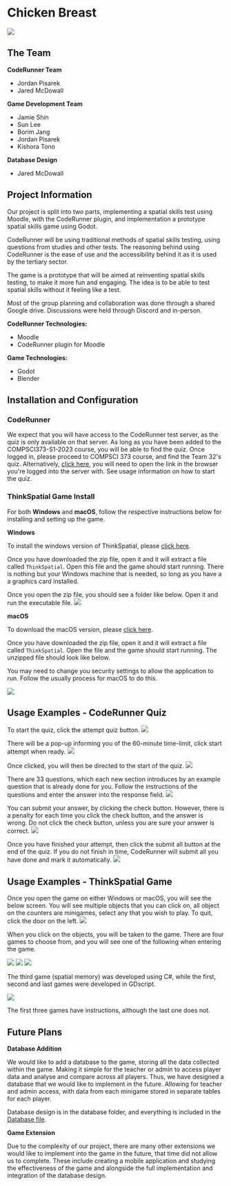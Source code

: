 # Chicken Breast

![](./markdown/team-logo.png)

## The Team

**CodeRunner Team**
- Jordan Pisarek
- Jared McDowall

**Game Development Team**
- Jamie Shin
- Sun Lee
- Borim Jang
- Jordan Pisarek
- Kishora Tono

**Database Design**
- Jared McDowall

## Project Information
Our project is split into two parts, implementing a spatial skills test using Moodle, with the CodeRunner plugin, and implementation a prototype spatial skills game using Godot.

CodeRunner will be using traditional methods of spatial skills testing, using questions from studies and other tests. The reasoning behind using CodeRunner is the ease of use and the accessibility behind it as it is used by the tertiary sector. 

The game is a prototype that will be aimed at reinventing spatial skills testing, to make it more fun and engaging. The idea is to be able to test spatial skills without it feeling like a test. 

Most of the group planning and collaboration was done through a shared Google drive. Discussions were held through Discord and in-person.

**CodeRunner Technologies:**
- Moodle
- CodeRunner plugin for Moodle

**Game Technologies:**
- Godot
- Blender

## Installation and Configuration

### CodeRunner

We expect that you will have access to the CodeRunner test server, as the quiz is only available on that server. As long as you have been added to the COMPSCI373-S1-2023 course, you will be able to find the quiz. Once logged in, please proceed to COMPSCI 373 course, and find the Team 32's quiz. Alternatively, [click here](https://coderunner.connect.test.amazon.auckland.ac.nz/mod/quiz/view.php?id=666), you will need to open the link in the browser you're logged into the server with. See usage information on how to start the quiz.

### ThinkSpatial Game Install

For both **Windows** and **macOS**, follow the respective instructions below for installing and setting up the game.

**Windows**

To install the windows version of ThinkSpatial, please 
[click here](https://github.com/uoa-compsci399-s2-2023/capstone-project-team-32/releases).

Once you have downloaded the zip file, open it and it will extract a file called `ThinkSpatial`. Open this file and the game should start running. There is nothing but your Windows machine that is needed, so long as you have a a graphics card installed.

Once you open the zip file, you should see a folder like below. Open it and run the executable file.
![](./markdown/image2.png)

**macOS**

To download the macOS version, please [click here](https://drive.google.com/drive/folders/1Ju_4mUShzucqVj5Zb53ivJDQgCLmsuzc?usp=share_link).

Once you have downloaded the zip file, open it and it will extract a file called `ThinkSpatial`. Open the file and the game should start running. The unzipped file should look like below.

You may need to change you security settings to allow the application to run. Follow the usually process for macOS to do this.

![](./markdown/macDownload.png)

## Usage Examples - CodeRunner Quiz
To start the quiz, click the attempt quiz button.
![](./markdown/coderunner-1.png)

There will be a pop-up informing you of the 60-minute time-limit, click start attempt when ready.
![](./markdown/coderunner2.png)

Once clicked, you will then be directed to the start of the quiz.
![](./markdown/coderunner3.png)

There are 33 questions, which each new section introduces by an example question that is already done for you. Follow the instructions of the questions and enter the answer into the response field.
![](./markdown/coderunner4.png)

You can submit your answer, by clicking the check button. However, there is a penalty for each time you click the check button, and the answer is wrong. Do not click the check button, unless you are sure your answer is correct.
![](./markdown/coderunner5.png)

Once you have finished your attempt, then click the submit all button at the end of the quiz. If you do not finish in time, CodeRunner will submit all you have done and mark it automatically.
![](./markdown/coderunner6.png)

## Usage Examples - ThinkSpatial Game

Once you open the game on either Windows or macOS, you will see the below screen. You will see multiple objects that you can click on, all object on the counters are minigames, select any that you wish to play. To quit, click the door on the left.
![](./markdown/ThinkSpatial-menu.png)

When you click on the objects, you will be taken to the game. There are four games to choose from, and you will see one of the following when entering the game.

![](./markdown/miro.png)
![](./markdown/vantage.png)
![](./markdown/game-borim.png)

The third game (spatial memory) was developed using C#, while the first, second and last games were developed in GDscript.

![](./markdown/game-kishoraSun.png)

The first three games have instructions, although the last one does not.

## Future Plans

**Database Addition**

We would like to add a database to the game, storing all the data collected within the game. Making it simple for the teacher or admin to access player data and analyse and compare across all players. Thus, we have designed a database that we would like to implement in the future. Allowing for teacher and admin access, with data from each minigame stored in separate tables for each player.

Database design is in the database folder, and everything is included in the [Database file](https://github.com/uoa-compsci399-s2-2023/capstone-project-team-32/tree/main/database). 

**Game Extension**

Due to the complexity of our project, there are many other extensions we would like to implement into the game in the future, that time did not allow us to complete. These include creating a mobile application and studying the effectiveness of the game and alongside the full implementation and integration of the database design.
